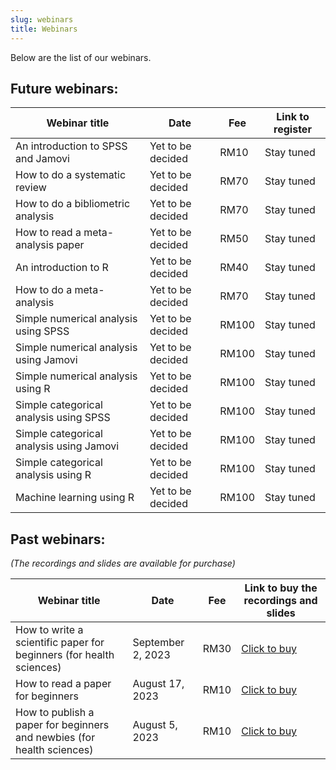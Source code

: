 ```yaml
---
slug: webinars
title: Webinars
---
```


Below are the list of our webinars.

## **Future webinars:**

| Webinar title | Date | Fee | Link to register |  
|---------------|------|-----|------------------|
| An introduction to SPSS and Jamovi | Yet to be decided | RM10 | Stay tuned |
| How to do a systematic review | Yet to be decided | RM70 | Stay tuned |
| How to do a bibliometric analysis | Yet to be decided | RM70 | Stay tuned |
| How to read a meta-analysis paper | Yet to be decided | RM50 | Stay tuned |
| An introduction to R | Yet to be decided | RM40 | Stay tuned |
| How to do a meta-analysis | Yet to be decided | RM70 | Stay tuned |
| Simple numerical analysis using SPSS | Yet to be decided | RM100 | Stay tuned |
| Simple numerical analysis using Jamovi | Yet to be decided | RM100 | Stay tuned |
| Simple numerical analysis using R | Yet to be decided | RM100 | Stay tuned |
| Simple categorical analysis using SPSS | Yet to be decided | RM100 | Stay tuned |
| Simple categorical analysis using Jamovi | Yet to be decided | RM100 | Stay tuned |
| Simple categorical analysis using R | Yet to be decided | RM100 | Stay tuned |
| Machine learning using R | Yet to be decided | RM100 | Stay tuned |


## **Past webinars**: 
*(The recordings and slides are available for purchase)*

| Webinar title | Date | Fee | Link to buy the recordings and slides |  
|---------------|------|-----|---------------------------------------|  
| How to write a scientific paper for beginners (for health sciences) | September 2, 2023 | RM30 | [Click to buy](https://forms.gle/WCPpz7pvshg7zdjY9) |
| How to read a paper for beginners | August 17, 2023 | RM10 | [Click to buy ](https://forms.gle/U94PpQckbVDgWYGW6) |
| How to publish a paper for beginners and newbies (for health sciences) | August 5, 2023 | RM10 | [Click to buy](https://forms.gle/pLpYbRiu9MDRFeEX6) |
